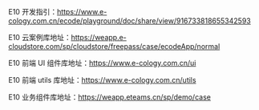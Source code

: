 E10 开发指引：https://www.e-cology.com.cn/ecode/playground/doc/share/view/916733818655342593  
  
E10 云案例库地址：https://weapp.e-cloudstore.com/sp/cloudstore/freepass/case/ecodeApp/normal  
  
E10 前端 UI 组件库地址：https://www.e-cology.com.cn/ui  
  
E10 前端 utils 库地址：https://www.e-cology.com.cn/utils  
  
E10 业务组件库地址：https://weapp.eteams.cn/sp/demo/case
